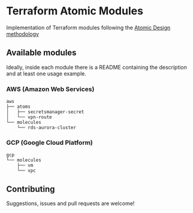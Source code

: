 # Terraform Atomic Modules

Implementation of Terraform modules following the [Atomic Design methodology](https://bradfrost.com/blog/post/atomic-web-design)

## Available modules

Ideally, inside each module there is a README containing the description and at
least one usage example.

### AWS (Amazon Web Services)

```
aws
├── atoms
│   ├── secretsmanager-secret
│   └── vpn-route
└── molecules
    └── rds-aurora-cluster
```

### GCP (Google Cloud Platform)

```
gcp
└── molecules
    ├── vm
    └── vpc
```

## Contributing

Suggestions, issues and pull requests are welcome!
